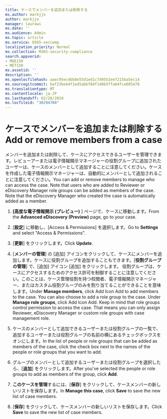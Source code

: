 ```yaml
---
title: ケースでメンバーを追加または削除する
ms.author: markjjo
author: markjjo
manager: laurawi
ms.date: ''
ms.audience: Admin
ms.topic: article
ms.service: O365-seccomp
localization_priority: Normal
ms.collection: M365-security-compliance
search.appverid:
- MOE150
- MET150
ms.assetid: ''
description: ''
ms.openlocfilehash: aaec95ec4bb8e55d1ed1c7d9552ee7215ba5ec14
ms.sourcegitcommit: baf23be44f1ed5abbf84f140b5ffa64fce605478
ms.translationtype: MT
ms.contentlocale: ja-JP
ms.lasthandoff: 02/26/2019
ms.locfileid: "30294780"
---
```

# <a name="add-or-remove-members-from-a-case"></a><span data-ttu-id="725a9-102">ケースでメンバーを追加または削除する</span><span class="sxs-lookup"><span data-stu-id="725a9-102">Add or remove members from a case</span></span>

<span data-ttu-id="725a9-p101">メンバーを追加または削除して、ケースにアクセスできるユーザーを管理できます。レビューアーまたは電子情報開示マネージャーの役割グループに追加されたユーザーは、ケースのメンバーとして追加することに注意してください。ケースを作成した電子情報開示マネージャーは、自動的にメンバーとして追加されることに注意してください。</span><span class="sxs-lookup"><span data-stu-id="725a9-p101">You can add or remove members to manage who can access the case. Note that users who are added to Reviewer or eDiscovery Manager role groups can be added as members of the case. Note that the eDiscovery Manager who created the case is automatically added as a member.</span></span>

1. <span data-ttu-id="725a9-106">**[高度な電子情報開示 (プレビュー)** ] ページで、ケースに移動します。</span><span class="sxs-lookup"><span data-stu-id="725a9-106">From the **Advanced eDiscovery (Preview)** page, go to your case.</span></span>

2. <span data-ttu-id="725a9-107">[**設定**] に移動し、[Access & Permissions] を選択します。</span><span class="sxs-lookup"><span data-stu-id="725a9-107">Go to **Settings** and select "Access & Permissions".</span></span>
 
3. <span data-ttu-id="725a9-108">[**更新**] をクリックします。</span><span class="sxs-lookup"><span data-stu-id="725a9-108">Click **Update**.</span></span>
 
4. <span data-ttu-id="725a9-p102">[**メンバーの管理**] の [追加] アイコンをクリックして、ケースにメンバーを追加します。ケースに役割グループを追加することもできます。[**役割グループの管理**] で、[追加] アイコン [追加] をクリックします。 役割グループは、ケースにアクセスするためのアクセス許可を制御することに注意してください。このことは、ケース管理役割を持つ校閲者、電子情報開示マネージャー、またはカスタム役割グループのみを割り当てることができることを意味します。</span><span class="sxs-lookup"><span data-stu-id="725a9-p102">Under **Manage members**, click Add Icon Add to add members to the case. You can also choose to add a role group to the case. Under **Manage role groups**, click Add Icon Add.  Keep in mind that role groups control permission to access the case. That means you can only assign Reviewer, eDiscovery Manager or custom role groups with case management role.</span></span>
 
5. <span data-ttu-id="725a9-114">ケースのメンバーとして追加できるユーザーまたは役割グループの一覧で、追加するユーザーまたは役割グループの名前の横にあるチェックボックスをオンにします。</span><span class="sxs-lookup"><span data-stu-id="725a9-114">In the list of people or role groups that can be added as members of the case, click the check box next to the names of the people or role groups that you want to add.</span></span>

6. <span data-ttu-id="725a9-115">グループのメンバーとして追加するユーザーまたは役割グループを選択したら、[**追加**] をクリックします。</span><span class="sxs-lookup"><span data-stu-id="725a9-115">After you've selected the people or role groups to add as members of the group, click **Add**.</span></span>

7. <span data-ttu-id="725a9-116">**このケースを管理**するには、[**保存**] をクリックして、ケースメンバーの新しいリストを保存します。</span><span class="sxs-lookup"><span data-stu-id="725a9-116">In **Manage this case**, click **Save** to save the new list of case members.</span></span>

8. <span data-ttu-id="725a9-117">[**保存**] をクリックして、ケースメンバーの新しいリストを保存します。</span><span class="sxs-lookup"><span data-stu-id="725a9-117">Click **Save** to save the new list of case members.</span></span>
